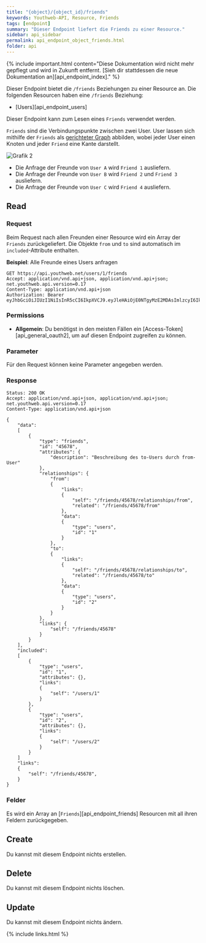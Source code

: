 ```yaml
---
title: "{object}/{object_id}/friends"
keywords: Youthweb-API, Resource, Friends
tags: [endpoint]
summary: "Dieser Endpoint liefert die Friends zu einer Resource."
sidebar: api_sidebar
permalink: api_endpoint_object_friends.html
folder: api
---
```


{% include important.html content="Diese Dokumentation wird nicht mehr gepflegt und wird in Zukunft entfernt. [Sieh dir stattdessen die neue Dokumentation an][api_endpoint_index]." %}

Dieser Endpoint bietet die `/friends` Beziehungen zu einer Resource an. Die folgenden Resourcen haben eine `/friends` Beziehung:

- [Users][api_endpoint_users]

Dieser Endpoint kann zum Lesen eines `Friends` verwendet werden.

`Friends` sind die Verbindungspunkte zwischen zwei User. User lassen sich mithilfe der `Friends` als [gerichteter Graph](https://de.wikipedia.org/wiki/Graph_(Graphentheorie)) abbilden, wobei jeder User einen Knoten und jeder `Friend` eine Kante darstellt.

![Grafik 2](images/Friend_Graph2.png)

- Die Anfrage der Freunde von `User A` wird `Friend 1` ausliefern.
- Die Anfrage der Freunde von `User B` wird `Friend 2` und `Friend 3` ausliefern.
- Die Anfrage der Freunde von `User C` wird `Friend 4` ausliefern.

## Read

### Request

Beim Request nach allen Freunden einer Resource wird ein Array der `Friends` zurückgeliefert. Die Objekte `from` und `to` sind automatisch im `included`-Attribute enthalten.

**Beispiel**: Alle Freunde eines Users anfragen

```
GET https://api.youthweb.net/users/1/friends
Accept: application/vnd.api+json, application/vnd.api+json; net.youthweb.api.version=0.17
Content-Type: application/vnd.api+json
Authorization: Bearer eyJhbGciOiJIUzI1NiIsInR5cCI6IkpXVCJ9.eyJleHAiOjE0NTgyMzE2MDAsImlzcyI6IkpOdlBnY3ROcEg1Y0s2UmMifQ.BOn0XFDDYa5iBHJb636A0C0m4sU5NO8SA_CPOVHoWNs
```

### Permissions

- **Allgemein**: Du benötigst in den meisten Fällen ein [Access-Token][api_general_oauth2], um auf diesen Endpoint zugreifen zu können.

### Parameter

Für den Request können keine Parameter angegeben werden.

### Response

```
Status: 200 OK
Accept: application/vnd.api+json, application/vnd.api+json; net.youthweb.api.version=0.17
Content-Type: application/vnd.api+json

{
    "data":
    [
        {
            "type": "friends",
            "id": "45678",
            "attributes": {
                "description": "Beschreibung des to-Users durch from-User"
            },
            "relationships": {
                "from":
                {
                    "links":
                    {
                        "self": "/friends/45678/relationships/from",
                        "related": "/friends/45678/from"
                    },
                    "data":
                    {
                        "type": "users",
                        "id": "1"
                    }
                },
                "to":
                {
                    "links":
                    {
                        "self": "/friends/45678/relationships/to",
                        "related": "/friends/45678/to"
                    },
                    "data":
                    {
                        "type": "users",
                        "id": "2"
                    }
                }
            },
            "links": {
                "self": "/friends/45678"
            }
        }
    ],
    "included":
    [
        {
            "type": "users",
            "id": "1",
            "attributes": {},
            "links":
            {
                "self": "/users/1"
            }
        },
        {
            "type": "users",
            "id": "2",
            "attributes": {},
            "links":
            {
                "self": "/users/2"
            }
        }
    ]
    "links":
    {
        "self": "/friends/45678",
    }
}
```

### Felder

Es wird ein Array an [`Friends`][api_endpoint_friends] Resourcen mit all ihren Feldern zurückgegeben.

## Create

Du kannst mit diesem Endpoint nichts erstellen.

## Delete

Du kannst mit diesem Endpoint nichts löschen.

## Update

Du kannst mit diesem Endpoint nichts ändern.

{% include links.html %}
